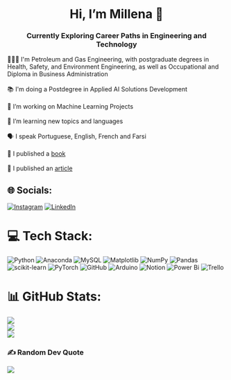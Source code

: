 <h1 align="center">Hi, I’m Millena 💫 </h1>
<h3 align="center">Currently Exploring Career Paths in Engineering and Technology</h3>

👩🏻‍🎓 I'm Petroleum and Gas Engineering, with postgraduate degrees in Health, Safety, and Environment Engineering, as well as Occupational and Diploma in Business Administration<br>
<br>📚 I'm doing a Postdegree in Applied AI Solutions Development<br>
<br>🔭 I’m working on Machine Learning Projects<br>
<br>🌱 I’m learning new topics and languages<br>
<br>🗣️ I speak Portuguese, English, French and Farsi <br>
<br>📝 I published a [book](https://my.nea-edicoes.com/catalog/details//store/pt/book/978-620-4-19231-4/desenvolvimento-de-uma-ferramenta-computacional)<br>
<br>📄 I published an [article](https://onepetro.org/SPELAMA/proceedings-abstract/17LAMA/2-17LAMA/D021S010R002/195256)


## 🌐 Socials:
[![Instagram](https://img.shields.io/badge/Instagram-%23E4405F.svg?logo=Instagram&logoColor=white)](https://instagram.com/Millenasiqueira) [![LinkedIn](https://img.shields.io/badge/LinkedIn-%230077B5.svg?logo=linkedin&logoColor=white)](https://linkedin.com/in/Millenaguimaraes) 

# 💻 Tech Stack:
![Python](https://img.shields.io/badge/python-3670A0?style=for-the-badge&logo=python&logoColor=ffdd54) ![Anaconda](https://img.shields.io/badge/Anaconda-%2344A833.svg?style=for-the-badge&logo=anaconda&logoColor=white) ![MySQL](https://img.shields.io/badge/mysql-4479A1.svg?style=for-the-badge&logo=mysql&logoColor=white) ![Matplotlib](https://img.shields.io/badge/Matplotlib-%23ffffff.svg?style=for-the-badge&logo=Matplotlib&logoColor=black) ![NumPy](https://img.shields.io/badge/numpy-%23013243.svg?style=for-the-badge&logo=numpy&logoColor=white) ![Pandas](https://img.shields.io/badge/pandas-%23150458.svg?style=for-the-badge&logo=pandas&logoColor=white) ![scikit-learn](https://img.shields.io/badge/scikit--learn-%23F7931E.svg?style=for-the-badge&logo=scikit-learn&logoColor=white) ![PyTorch](https://img.shields.io/badge/PyTorch-%23EE4C2C.svg?style=for-the-badge&logo=PyTorch&logoColor=white) ![GitHub](https://img.shields.io/badge/github-%23121011.svg?style=for-the-badge&logo=github&logoColor=white) ![Arduino](https://img.shields.io/badge/-Arduino-00979D?style=for-the-badge&logo=Arduino&logoColor=white) ![Notion](https://img.shields.io/badge/Notion-%23000000.svg?style=for-the-badge&logo=notion&logoColor=white) ![Power Bi](https://img.shields.io/badge/power_bi-F2C811?style=for-the-badge&logo=powerbi&logoColor=black) ![Trello](https://img.shields.io/badge/Trello-%23026AA7.svg?style=for-the-badge&logo=Trello&logoColor=white)
# 📊 GitHub Stats:
![](https://github-readme-stats.vercel.app/api?username=Millenasiqueira&theme=dark&hide_border=false&include_all_commits=true&count_private=false)<br/>
![](https://github-readme-streak-stats.herokuapp.com/?user=Millenasiqueira&theme=dark&hide_border=false)<br/>
![](https://github-readme-stats.vercel.app/api/top-langs/?username=Millenasiqueira&theme=dark&hide_border=false&include_all_commits=true&count_private=false&layout=compact)

### ✍️ Random Dev Quote
![](https://quotes-github-readme.vercel.app/api?type=horizontal&theme=radical)

<!-- Proudly created with GPRM ( https://gprm.itsvg.in ) -->


